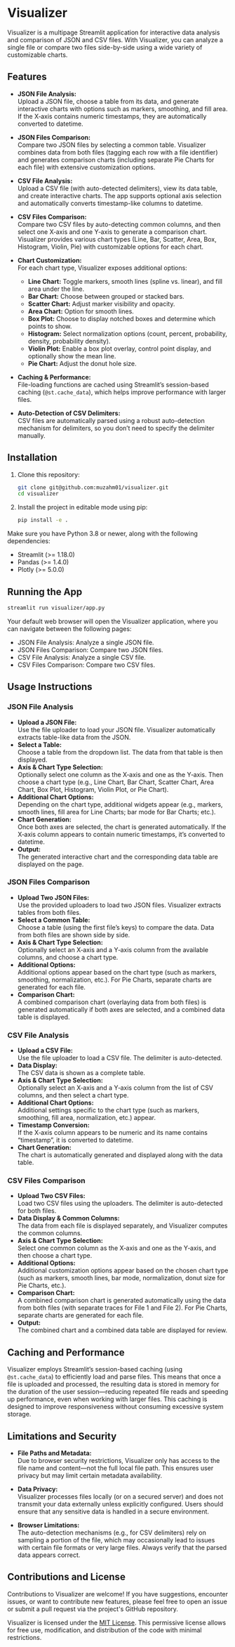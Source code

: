# Visualizer

Visualizer is a multipage Streamlit application for interactive data analysis and comparison of JSON and CSV files. With Visualizer, you can analyze a single file or compare two files side-by-side using a wide variety of customizable charts.

## Features

- **JSON File Analysis:**  
  Upload a JSON file, choose a table from its data, and generate interactive charts with options such as markers, smoothing, and fill area. If the X‑axis contains numeric timestamps, they are automatically converted to datetime.

- **JSON Files Comparison:**  
  Compare two JSON files by selecting a common table. Visualizer combines data from both files (tagging each row with a file identifier) and generates comparison charts (including separate Pie Charts for each file) with extensive customization options.

- **CSV File Analysis:**  
  Upload a CSV file (with auto-detected delimiters), view its data table, and create interactive charts. The app supports optional axis selection and automatically converts timestamp-like columns to datetime.

- **CSV Files Comparison:**  
  Compare two CSV files by auto-detecting common columns, and then select one X‑axis and one Y‑axis to generate a comparison chart. Visualizer provides various chart types (Line, Bar, Scatter, Area, Box, Histogram, Violin, Pie) with customizable options for each chart.

- **Chart Customization:**  
  For each chart type, Visualizer exposes additional options:
  - **Line Chart:** Toggle markers, smooth lines (spline vs. linear), and fill area under the line.
  - **Bar Chart:** Choose between grouped or stacked bars.
  - **Scatter Chart:** Adjust marker visibility and opacity.
  - **Area Chart:** Option for smooth lines.
  - **Box Plot:** Choose to display notched boxes and determine which points to show.
  - **Histogram:** Select normalization options (count, percent, probability, density, probability density).
  - **Violin Plot:** Enable a box plot overlay, control point display, and optionally show the mean line.
  - **Pie Chart:** Adjust the donut hole size.

- **Caching & Performance:**  
  File-loading functions are cached using Streamlit’s session-based caching (`@st.cache_data`), which helps improve performance with larger files.

- **Auto-Detection of CSV Delimiters:**  
  CSV files are automatically parsed using a robust auto-detection mechanism for delimiters, so you don’t need to specify the delimiter manually.

## Installation

1. Clone this repository:

   ```bash
   git clone git@github.com:muzahm01/visualizer.git
   cd visualizer
   ```
2. Install the project in editable mode using pip:
   ```bash
   pip install -e .
   ```
Make sure you have Python 3.8 or newer, along with the following dependencies:
   * Streamlit (>= 1.18.0)
   * Pandas (>= 1.4.0)
   * Plotly (>= 5.0.0)

## Running the App
   ```bash
   streamlit run visualizer/app.py
   ```
Your default web browser will open the Visualizer application, where you can navigate between the following pages:

* JSON File Analysis: Analyze a single JSON file.
* JSON Files Comparison: Compare two JSON files.
* CSV File Analysis: Analyze a single CSV file.
* CSV Files Comparison: Compare two CSV files.

## Usage Instructions

### JSON File Analysis
- **Upload a JSON File:**  
  Use the file uploader to load your JSON file. Visualizer automatically extracts table-like data from the JSON.
- **Select a Table:**  
  Choose a table from the dropdown list. The data from that table is then displayed.
- **Axis & Chart Type Selection:**  
  Optionally select one column as the X‑axis and one as the Y‑axis. Then choose a chart type (e.g., Line Chart, Bar Chart, Scatter Chart, Area Chart, Box Plot, Histogram, Violin Plot, or Pie Chart).
- **Additional Chart Options:**  
  Depending on the chart type, additional widgets appear (e.g., markers, smooth lines, fill area for Line Charts; bar mode for Bar Charts; etc.).
- **Chart Generation:**  
  Once both axes are selected, the chart is generated automatically. If the X‑axis column appears to contain numeric timestamps, it’s converted to datetime.
- **Output:**  
  The generated interactive chart and the corresponding data table are displayed on the page.

### JSON Files Comparison
- **Upload Two JSON Files:**  
  Use the provided uploaders to load two JSON files. Visualizer extracts tables from both files.
- **Select a Common Table:**  
  Choose a table (using the first file’s keys) to compare the data. Data from both files are shown side by side.
- **Axis & Chart Type Selection:**  
  Optionally select an X‑axis and a Y‑axis column from the available columns, and choose a chart type.
- **Additional Options:**  
  Additional options appear based on the chart type (such as markers, smoothing, normalization, etc.). For Pie Charts, separate charts are generated for each file.
- **Comparison Chart:**  
  A combined comparison chart (overlaying data from both files) is generated automatically if both axes are selected, and a combined data table is displayed.

### CSV File Analysis
- **Upload a CSV File:**  
  Use the file uploader to load a CSV file. The delimiter is auto-detected.
- **Data Display:**  
  The CSV data is shown as a complete table.
- **Axis & Chart Type Selection:**  
  Optionally select an X‑axis and a Y‑axis column from the list of CSV columns, and then select a chart type.
- **Additional Chart Options:**  
  Additional settings specific to the chart type (such as markers, smoothing, fill area, normalization, etc.) appear.
- **Timestamp Conversion:**  
  If the X‑axis column appears to be numeric and its name contains “timestamp”, it is converted to datetime.
- **Chart Generation:**  
  The chart is automatically generated and displayed along with the data table.

### CSV Files Comparison
- **Upload Two CSV Files:**  
  Load two CSV files using the uploaders. The delimiter is auto-detected for both files.
- **Data Display & Common Columns:**  
  The data from each file is displayed separately, and Visualizer computes the common columns.
- **Axis & Chart Type Selection:**  
  Select one common column as the X‑axis and one as the Y‑axis, and then choose a chart type.
- **Additional Options:**  
  Additional customization options appear based on the chosen chart type (such as markers, smooth lines, bar mode, normalization, donut size for Pie Charts, etc.).
- **Comparison Chart:**  
  A combined comparison chart is generated automatically using the data from both files (with separate traces for File 1 and File 2). For Pie Charts, separate charts are generated for each file.
- **Output:**  
  The combined chart and a combined data table are displayed for review.
## Caching and Performance

Visualizer employs Streamlit’s session-based caching (using `@st.cache_data`) to efficiently load and parse files. This means that once a file is uploaded and processed, the resulting data is stored in memory for the duration of the user session—reducing repeated file reads and speeding up performance, even when working with larger files. This caching is designed to improve responsiveness without consuming excessive system storage.

## Limitations and Security

- **File Paths and Metadata:**  
  Due to browser security restrictions, Visualizer only has access to the file name and content—not the full local file path. This ensures user privacy but may limit certain metadata availability.

- **Data Privacy:**  
  Visualizer processes files locally (or on a secured server) and does not transmit your data externally unless explicitly configured. Users should ensure that any sensitive data is handled in a secure environment.

- **Browser Limitations:**  
  The auto-detection mechanisms (e.g., for CSV delimiters) rely on sampling a portion of the file, which may occasionally lead to issues with certain file formats or very large files. Always verify that the parsed data appears correct.

## Contributions and License

Contributions to Visualizer are welcome! If you have suggestions, encounter issues, or want to contribute new features, please feel free to open an issue or submit a pull request via the project's GitHub repository.

Visualizer is licensed under the [MIT License](LICENSE). This permissive license allows for free use, modification, and distribution of the code with minimal restrictions.
